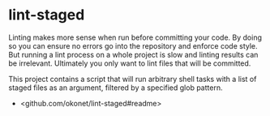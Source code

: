 # lint-staged

Linting makes more sense when run before committing your code. By doing so
you can ensure no errors go into the repository and enforce code style.
But running a lint process on a whole project is slow and linting
results can be irrelevant. Ultimately you only want to lint
files that will be committed.

This project contains a script that will run arbitrary shell tasks with a list
of staged files as an argument, filtered by a specified glob pattern.

- <github.com/okonet/lint-staged#readme>